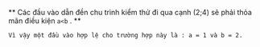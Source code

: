 ** Các đầu vào dẫn đền chu trình kiểm thử đi qua cạnh (2;4) sẽ phải thỏa mãn điều kiện `a<b` . **

    Vì vậy một đầu vào hợp lệ cho trường hợp này là : a = 1 và b = 2.